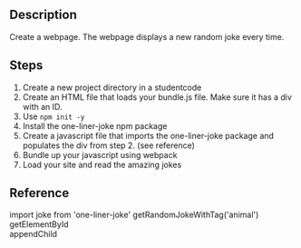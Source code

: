## Description
Create a webpage. The webpage displays a new random joke every time. 

## Steps
1. Create a new project directory in a studentcode
2. Create an HTML file that loads your bundle.js file. Make sure it has a div with an ID.
3. Use `npm init -y`
4. Install the one-liner-joke npm package
5. Create a javascript file that imports the one-liner-joke package and populates the div from step 2. (see reference)
6. Bundle up your javascript using webpack
7. Load your site and read the amazing jokes

## Reference

import joke from 'one-liner-joke'
getRandomJokeWithTag('animal')  
getElementById  
appendChild  
